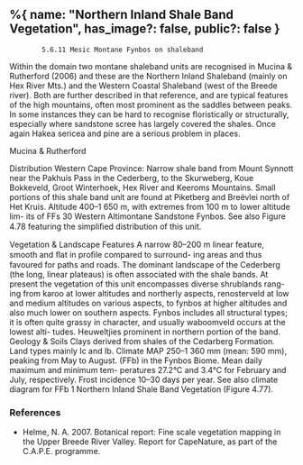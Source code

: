 %{
    name: "Northern Inland Shale Band Vegetation",
    has_image?: false,
    public?: false
}
---

            5.6.11 Mesic Montane Fynbos on shaleband
Within the domain two montane shaleband units are recognised in Mucina & Rutherford (2006) and these are the Northern Inland Shaleband (mainly on Hex River Mts.) and the Western Coastal Shaleband (west of the Breede river). Both are further described in that reference, and are typical features of the high mountains, often most prominent as the saddles between peaks. In some instances they can be hard to recognise floristically or structurally, especially where sandstone scree has largely covered the shales. Once again Hakea sericea and pine are a serious problem in places.

Mucina & Rutherford

Distribution Western Cape Province: Narrow shale band from
Mount Synnott near the Pakhuis Pass in the Cederberg, to the
Skurweberg, Koue Bokkeveld, Groot Winterhoek, Hex River
and Keeroms Mountains. Small portions of this shale band unit
are found at Piketberg and Breëvlei north of Het Kruis. Altitude
400–1 650 m, with extremes from 100 m to lower altitude lim-
its of FFs 30 Western Altimontane Sandstone Fynbos. See also
Figure 4.78 featuring the simpliﬁed distribution of this unit.

Vegetation & Landscape Features A
narrow 80–200 m linear feature, smooth
and ﬂat in proﬁle compared to surround-
ing areas and thus favoured for paths
and roads. The dominant landscape of
the Cederberg (the long, linear plateaus)
is often associated with the shale bands.
At present the vegetation of this unit
encompasses diverse shrublands rang-
ing from karoo at lower altitudes and
northerly aspects, renosterveld at low
and medium altitudes on various aspects,
to fynbos at higher altitudes and also
much lower on southern aspects. Fynbos
includes all structural types; it is often
quite grassy in character, and usually
waboomveld occurs at the lowest alti-
tudes. Heuweltjies prominent in northern
portion of the band.
Geology & Soils Clays derived from
shales of the Cedarberg Formation. Land
types mainly Ic and Ib.
Climate MAP 250–1 360 mm (mean:
590 mm), peaking from May to August.
(FFb) in the Fynbos Biome.
Mean daily maximum and minimum tem-
peratures 27.2°C and 3.4°C for February
and July, respectively. Frost incidence
10–30 days per year. See also climate
diagram for FFb 1 Northern Inland Shale Band Vegetation
(Figure 4.77).

### References

* Helme, N. A. 2007. Botanical report: Fine scale vegetation mapping in the Upper Breede River Valley. Report for CapeNature, as part of the C.A.P.E. programme.